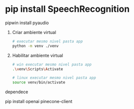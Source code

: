 # pip install SpeechRecognition

pipwin install pyaudio

1. Criar ambiente virtual

   ```sh
   # executar mesmo nivel pasta app
   python -m venv ./venv
   ```

2. Habilitar ambiente virtual

   ```sh
   # win executar mesmo nivel pasta app
   .\venv\Scripts\Activate
   ```

   ```sh
   # linux executar mesmo nivel pasta app
   source venv/bin/activate
   ```

dependece

pip install openai pinecone-client
